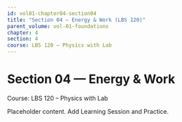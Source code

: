 ```yaml
---
id: vol01-chapter04-section04
title: "Section 04 — Energy & Work (LBS 120)"
parent_volume: vol-01-foundations
chapter: 4
section: 4
course: LBS 120 – Physics with Lab
---
```


# Section 04 — Energy & Work
Course: LBS 120 – Physics with Lab

Placeholder content. Add Learning Session and Practice.

